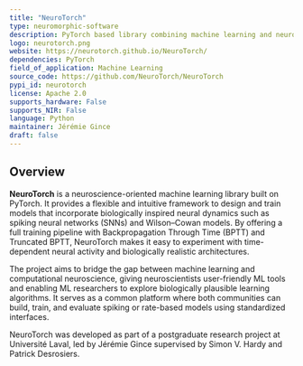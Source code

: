 ```yaml
---
title: "NeuroTorch"
type: neuromorphic-software
description: PyTorch based library combining machine learning and neuroscience through spiking and biologically inspired neural dynamics.
logo: neurotorch.png
website: https://neurotorch.github.io/NeuroTorch/
dependencies: PyTorch
field_of_application: Machine Learning
source_code: https://github.com/NeuroTorch/NeuroTorch
pypi_id: neurotorch
license: Apache 2.0
supports_hardware: False
supports_NIR: False
language: Python
maintainer: Jérémie Gince 
draft: false
---
```



## Overview

**NeuroTorch** is a neuroscience-oriented machine learning library built on PyTorch. It provides a flexible and intuitive framework to design and train models that incorporate biologically inspired neural dynamics such as spiking neural networks (SNNs) and Wilson–Cowan models. By offering a full training pipeline with Backpropagation Through Time (BPTT) and Truncated BPTT, NeuroTorch makes it easy to experiment with time-dependent neural activity and biologically realistic architectures.

The project aims to bridge the gap between machine learning and computational neuroscience, giving neuroscientists user-friendly ML tools and enabling ML researchers to explore biologically plausible learning algorithms. It serves as a common platform where both communities can build, train, and evaluate spiking or rate-based models using standardized interfaces.

NeuroTorch was developed as part of a postgraduate research project at Université Laval, led by Jérémie Gince supervised by Simon V. Hardy and Patrick Desrosiers.